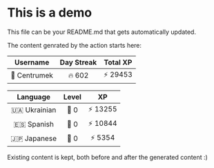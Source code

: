 # This is a demo

This file can be your README.md that gets automatically updated.

The content genrated by the action starts here:

<!--START_SECTION:duolingoStats-->
<!-- Automatically generated with https://github.com/centrumek/duolingo-readme-stats-->

| Username | Day Streak | Total XP |
|:---:|:---:|:---:|
| 👤 Centrumek | 🔥 602 | ⚡ 29453 |

| Language | Level | XP |
|:---:|:---:|:---:|
| 🇺🇦 Ukrainian | 👑 0 | ⚡ 13255 |
| 🇪🇸 Spanish | 👑 0 | ⚡ 10844 |
| 🇯🇵 Japanese | 👑 0 | ⚡ 5354 |

<!--END_SECTION:duolingoStats-->

Existing content is kept, both before and after the generated content :)
